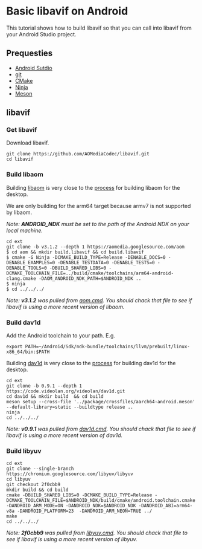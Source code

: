 # Basic libavif on Android
This tutorial shows how to build libavif so that you can call into libavif
from your Android Studio project.

## Prequesties

- [Android Sutdio](https://developer.android.com/studio)
- [git](https://git-scm.com/)
- [CMake](https://cmake.org/)
- [Ninja](https://ninja-build.org/)
- [Meson](https://mesonbuild.com/)

## libavif

### Get libavif
Download libavif.
```
git clone https://github.com/AOMediaCodec/libavif.git
cd libavif
```

### Build libaom
Building [libaom](https://aomedia.googlesource.com/aom/) is very close to the
[process](https://github.com/AOMediaCodec/libavif/blob/master/ext/aom.cmd) for building libaom for the desktop.

We are only building for the arm64 target because armv7 is not supported by
libaom.

*Note: **ANDROID_NDK** must be set to the path of the Android NDK on your local
machine.*

```
cd ext
git clone -b v3.1.2 --depth 1 https://aomedia.googlesource.com/aom
$ cd aom && mkdir build.libavif && cd build.libavif
$ cmake -G Ninja -DCMAKE_BUILD_TYPE=Release -DENABLE_DOCS=0 -DENABLE_EXAMPLES=0 -DENABLE_TESTDATA=0 -DENABLE_TESTS=0 -DENABLE_TOOLS=0 -DBUILD_SHARED_LIBS=0 -DCMAKE_TOOLCHAIN_FILE=../build/cmake/toolchains/arm64-android-clang.cmake -DAOM_ANDROID_NDK_PATH=$ANDROID_NDK ..
$ ninja
$ cd ../../../
```

*Note: **v3.1.2** was pulled from
[aom.cmd](https://github.com/AOMediaCodec/libavif/blob/master/ext/aom.cmd). You
should chack that file to see if libavif is using a more recent version of
libaom.*

### Build dav1d

Add the Android toolchain to your path. E.g.
```
export PATH=~/Android/Sdk/ndk-bundle/toolchains/llvm/prebuilt/linux-x86_64/bin:$PATH
```

Building [dav1d](https://code.videolan.org/videolan/dav1d) is very close to the
[process](https://github.com/AOMediaCodec/libavif/blob/master/ext/dav1d.cmd) for
building dav1d for the desktop.

```
cd ext
git clone -b 0.9.1 --depth 1 https://code.videolan.org/videolan/dav1d.git
cd dav1d && mkdir build  && cd build
meson setup --cross-file '../package/crossfiles/aarch64-android.meson' --default-library=static --buildtype release ..
ninja
cd ../../../
```

*Note: **v0.9.1** was pulled from
[dav1d.cmd](https://github.com/AOMediaCodec/libavif/blob/master/ext/dav1d.cmd). You
should chack that file to see if libavif is using a more recent version of
dav1d.*

### Build libyuv

```
cd ext
git clone --single-branch https://chromium.googlesource.com/libyuv/libyuv
cd libyuv
git checkout 2f0cbb9
mkdir build && cd build
cmake -DBUILD_SHARED_LIBS=0 -DCMAKE_BUILD_TYPE=Release -DCMAKE_TOOLCHAIN_FILE=$ANDROID_NDK/build/cmake/android.toolchain.cmake -DANDROID_ARM_MODE=ON -DANDROID_NDK=$ANDROID_NDK -DANDROID_ABI=arm64-v8a -DANDROID_PLATFORM=23  -DANDROID_ARM_NEON=TRUE ../
make
cd ../../../
```

*Note: **2f0cbb9** was pulled from
[libyuv.cmd](https://github.com/AOMediaCodec/libavif/blob/master/ext/libyuv.cmd). You
should chack that file to see if libavif is using a more recent version of
libyuv.*


